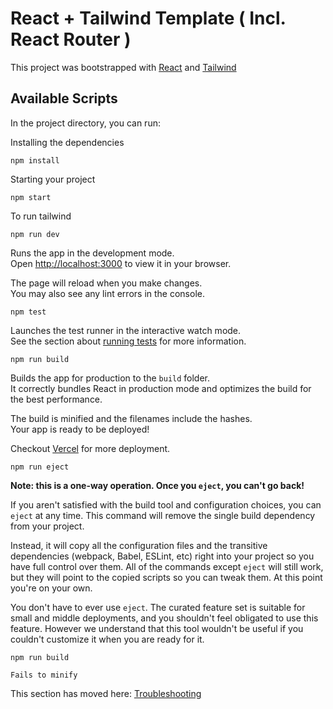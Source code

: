 # React + Tailwind Template ( Incl. React Router )

This project was bootstrapped with [React](https://github.com/facebook/create-react-app) and [Tailwind](https://tailwindcss.com)

## Available Scripts

In the project directory, you can run:

Installing the dependencies

```
npm install
```
Starting your project

```
npm start
```

To run tailwind

```
npm run dev
```

Runs the app in the development mode.\
Open [http://localhost:3000](http://localhost:3000) to view it in your browser.

The page will reload when you make changes.\
You may also see any lint errors in the console.

```
npm test
```

Launches the test runner in the interactive watch mode.\
See the section about [running tests](https://facebook.github.io/create-react-app/docs/running-tests) for more information.

```
npm run build
```

Builds the app for production to the `build` folder.\
It correctly bundles React in production mode and optimizes the build for the best performance.

The build is minified and the filenames include the hashes.\
Your app is ready to be deployed!

Checkout [Vercel](https://vercel.com) for more deployment.

```
npm run eject
```

**Note: this is a one-way operation. Once you `eject`, you can't go back!**

If you aren't satisfied with the build tool and configuration choices, you can `eject` at any time. This command will remove the single build dependency from your project.

Instead, it will copy all the configuration files and the transitive dependencies (webpack, Babel, ESLint, etc) right into your project so you have full control over them. All of the commands except `eject` will still work, but they will point to the copied scripts so you can tweak them. At this point you're on your own.

You don't have to ever use `eject`. The curated feature set is suitable for small and middle deployments, and you shouldn't feel obligated to use this feature. However we understand that this tool wouldn't be useful if you couldn't customize it when you are ready for it.



```
npm run build
```
``Fails to minify``

This section has moved here: [Troubleshooting](https://facebook.github.io/create-react-app/docs/troubleshooting#npm-run-build-fails-to-minify)
